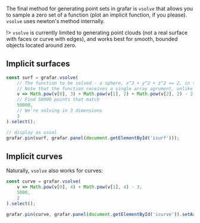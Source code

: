 The final method for generating point sets in grafar is `vsolve` that allows you to sample a zero set of a function (plot an implicit function, if you please). `vsolve` uses newton's method internally.

!> `vsolve` is currently limited to generating point clouds (not a real surface with faces or curve with edges), and works best for smooth, bounded objects located around zero.

## Implicit surfaces

<div data-sample>
  <div id="isurf"></div>
</div>

```js
const surf = grafar.vsolve(
    // The function to be solved - a sphere, x^3 + y^2 + z^2 == 2, in this case
    // Note that the function receives a single array agrument, unlike in map()
    v => Math.pow(v[0], 3) + Math.pow(v[1], 2) + Math.pow(v[2], 2) - 2,
    // Find 50000 points that match
    50000,
    // We're solving in 3 dimensions
    3
).select();

// display as usual
grafar.pin(surf, grafar.panel(document.getElementById('isurf')));
```

## Implicit curves

Naturally, `vsolve` also works for curves:

<div data-sample>
  <div id="icurve"></div>
</div>

```js
const curve = grafar.vsolve(
    v => Math.pow(v[0], 4) + Math.pow(v[1], 4) - 3,
    5000,
    2
).select();

grafar.pin(curve, grafar.panel(document.getElementById('icurve')).setAxes(['x', 'y']));
```

